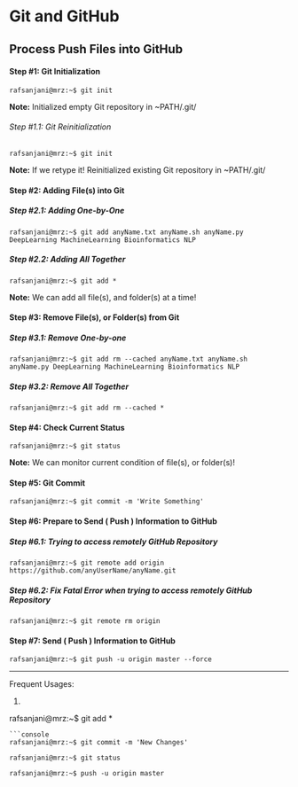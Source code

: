 # Git and GitHub

## Process Push Files into GitHub

#### Step #1: Git Initialization
```console
rafsanjani@mrz:~$ git init
```

**Note:** Initialized empty Git repository in ~PATH/.git/

###### Step #1.1: Git Reinitialization

```console
rafsanjani@mrz:~$ git init
```
**Note:** If we retype it! Reinitialized existing Git repository in ~PATH/.git/

#### Step #2: Adding File(s) into Git

##### Step #2.1: Adding One-by-One

```console
rafsanjani@mrz:~$ git add anyName.txt anyName.sh anyName.py DeepLearning MachineLearning Bioinformatics NLP
```

##### Step #2.2: Adding All Together

```console
rafsanjani@mrz:~$ git add *
```
**Note:** We can add all file(s), and folder(s) at a time!

#### Step #3: Remove File(s), or Folder(s) from Git

##### Step #3.1: Remove One-by-one

```console
rafsanjani@mrz:~$ git add rm --cached anyName.txt anyName.sh anyName.py DeepLearning MachineLearning Bioinformatics NLP
```

##### Step #3.2: Remove All Together
```console
rafsanjani@mrz:~$ git add rm --cached *
```

####  Step #4: Check Current Status
```console
rafsanjani@mrz:~$ git status
```
**Note:** We can monitor current condition of file(s), or folder(s)!

####  Step #5: Git Commit
```console
rafsanjani@mrz:~$ git commit -m 'Write Something'
```

####  Step #6: Prepare to Send ( Push ) Information to GitHub

##### Step #6.1: Trying to access remotely GitHub Repository
```console
rafsanjani@mrz:~$ git remote add origin https://github.com/anyUserName/anyName.git
```

##### Step #6.2: Fix Fatal Error when trying to access remotely GitHub Repository
```console
rafsanjani@mrz:~$ git remote rm origin
```

####  Step #7: Send ( Push ) Information to GitHub
```console
rafsanjani@mrz:~$ git push -u origin master --force
```

----------------------------------------------------------------------------------
Frequent Usages:

1. ```console
rafsanjani@mrz:~$ git add *
```
```console
rafsanjani@mrz:~$ git commit -m 'New Changes'
```
```console
rafsanjani@mrz:~$ git status
```
```console
rafsanjani@mrz:~$ push -u origin master 
```
